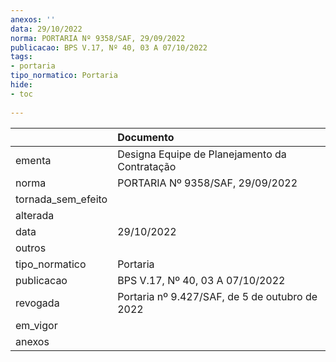 ```yaml
---
anexos: ''
data: 29/10/2022
norma: PORTARIA Nº 9358/SAF, 29/09/2022
publicacao: BPS V.17, Nº 40, 03 A 07/10/2022
tags:
- portaria
tipo_normatico: Portaria
hide: 
- toc 
 
---
```


|                    | Documento                                      |
|:-------------------|:-----------------------------------------------|
| ementa             | Designa Equipe de Planejamento da Contratação  |
| norma              | PORTARIA Nº 9358/SAF, 29/09/2022               |
| tornada_sem_efeito |                                                |
| alterada           |                                                |
| data               | 29/10/2022                                     |
| outros             |                                                |
| tipo_normatico     | Portaria                                       |
| publicacao         | BPS V.17, Nº 40, 03 A 07/10/2022               |
| revogada           | Portaria nº 9.427/SAF, de 5 de outubro de 2022 |
| em_vigor           |                                                |
| anexos             |                                                |